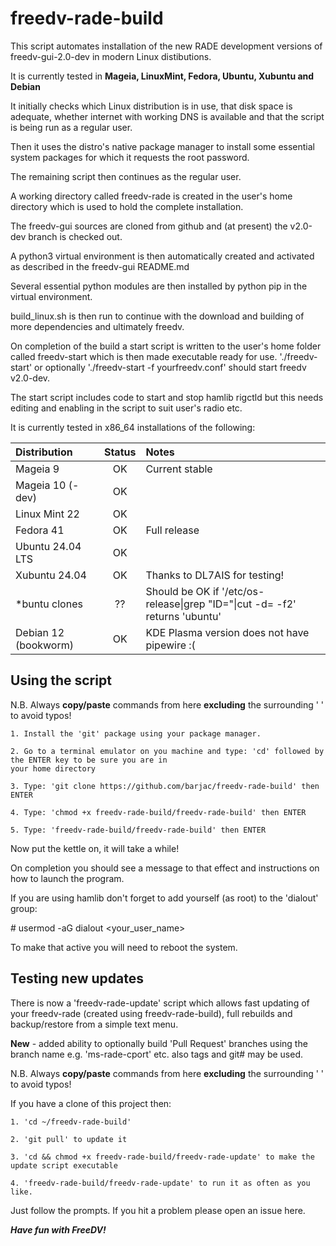 # freedv-rade-build

This script automates installation of the new RADE development versions of freedv-gui-2.0-dev in modern Linux distibutions.

It is currently tested in **Mageia, LinuxMint, Fedora, Ubuntu, Xubuntu and Debian**

It initially checks which Linux distribution is in use, that disk space is adequate, whether internet with working DNS is available and that the script is being run as a regular user.

Then it uses the distro's native package manager to install some essential system packages for which it requests the root password.

The remaining script then continues as the regular user.

A working directory called freedv-rade is created in the user's home directory which is used to hold the complete installation.

The freedv-gui sources are cloned from github and (at present) the v2.0-dev branch is checked out.

A python3 virtual environment is then automatically created and activated as described in the freedv-gui README.md

Several essential python modules are then installed by python pip in the virtual environment.

build_linux.sh is then run to continue with the download and building of more dependencies and ultimately freedv.

On completion of the build a start script is written to the user's home folder called freedv-start which is then made executable ready for use.
'./freedv-start' or optionally './freedv-start -f yourfreedv.conf' should start freedv v2.0-dev.

The start script includes code to start and stop hamlib rigctld but this needs editing and enabling in the script to suit user's radio etc.

It is currently tested in x86_64 installations of the following:
  
  |Distribution      |Status | Notes | 
  |:---              | :----: | :--- |
  |Mageia 9          |OK    | Current stable|
  |Mageia 10 (-dev)  |OK    |               |
  |Linux Mint 22     |OK    |               |
  |Fedora 41         |OK    | Full release  |
  |Ubuntu 24.04 LTS  |OK    |               |
  |Xubuntu 24.04     |OK    |Thanks to DL7AIS for testing!|
  |*buntu clones     |??    |Should be OK if '/etc/os-release\|grep "ID="\|cut -d= -f2' returns 'ubuntu'|
  |Debian 12 (bookworm)|OK | KDE Plasma version does not have pipewire :( |

## Using the script

   N.B. Always **copy/paste** commands from here **excluding** the surrounding ' ' to avoid typos!

    1. Install the 'git' package using your package manager.

    2. Go to a terminal emulator on you machine and type: 'cd' followed by the ENTER key to be sure you are in
    your home directory

    3. Type: 'git clone https://github.com/barjac/freedv-rade-build' then ENTER

    4. Type: 'chmod +x freedv-rade-build/freedv-rade-build' then ENTER

    5. Type: 'freedv-rade-build/freedv-rade-build' then ENTER

Now put the kettle on, it will take a while!

On completion you should see a message to that effect and instructions on how to launch the program.

If you are using hamlib don't forget to add yourself (as root) to the 'dialout' group:

\# usermod -aG dialout <your_user_name>

To make that active you will need to reboot the system.

## Testing new updates
There is now a 'freedv-rade-update' script which allows fast updating of your freedv-rade (created using freedv-rade-build), full rebuilds and backup/restore from a simple text menu.

**New** - added ability to optionally build 'Pull Request' branches using the branch name e.g. 'ms-rade-cport' etc.
          also tags and git# may be used.

N.B. Always **copy/paste** commands from here **excluding** the surrounding ' ' to avoid typos!

If you have a clone of this project then:

    1. 'cd ~/freedv-rade-build'

    2. 'git pull' to update it

    3. 'cd && chmod +x freedv-rade-build/freedv-rade-update' to make the update script executable

    4. 'freedv-rade-build/freedv-rade-update' to run it as often as you like.

Just follow the prompts. If you hit a problem please open an issue here.

***Have fun with FreeDV!***

